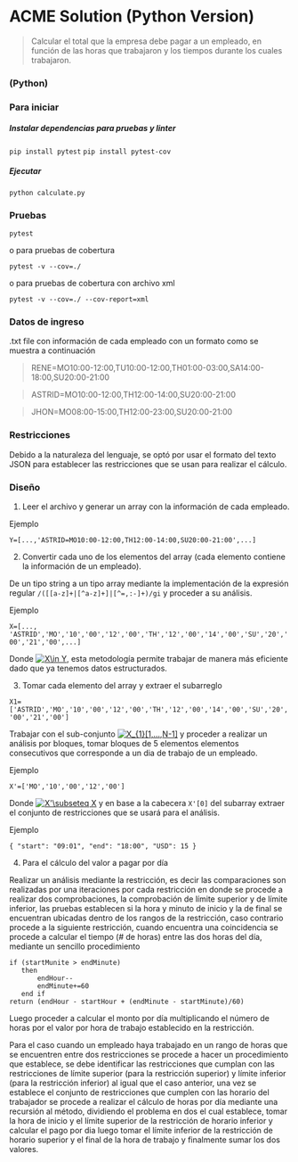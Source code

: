 # ACME Solution (Python Version)

>Calcular el total que la empresa debe pagar a un empleado, en función de las horas que trabajaron y los tiempos durante los cuales trabajaron.

### (Python)

### Para iniciar

##### Instalar dependencias para pruebas y linter

```pip install pytest```
```pip install pytest-cov```

##### Ejecutar

```python calculate.py```


### Pruebas

```pytest```

o para pruebas de cobertura

```pytest -v --cov=./```

o para pruebas de cobertura con archivo xml

```pytest -v --cov=./ --cov-report=xml```

### Datos de ingreso

.txt file con información de cada empleado con un formato como se muestra a continuación

>RENE=MO10:00-12:00,TU10:00-12:00,TH01:00-03:00,SA14:00-18:00,SU20:00-21:00

>ASTRID=MO10:00-12:00,TH12:00-14:00,SU20:00-21:00

>JHON=MO08:00-15:00,TH12:00-23:00,SU20:00-21:00

### Restricciones

Debido a la naturaleza del lenguaje, se optó por usar el formato del texto JSON para establecer las restricciones que se usan para realizar el cálculo.

### Diseño

1. Leer el archivo y generar un array con la información de cada empleado.

Ejemplo

```Y=[...,'ASTRID=MO10:00-12:00,TH12:00-14:00,SU20:00-21:00',...]```

2. Convertir cada uno de los elementos del array (cada elemento contiene la información de un empleado).

De un tipo string a un tipo array mediante la implementación de la expresión regular ``/([[a-z]+|[^a-z]+]|[^=,:-]+)/gi`` y proceder a su análisis.

Ejemplo

``X=[..., 'ASTRID','MO','10','00','12','00','TH','12','00','14','00','SU','20','00','21','00',...]``

Donde <a href="https://www.codecogs.com/eqnedit.php?latex=X\in&space;Y" target="_blank"><img src="https://latex.codecogs.com/gif.latex?X\in&space;Y" title="X\in Y" /></a>, esta metodología permite trabajar de manera más eficiente dado que ya tenemos datos estructurados.

3. Tomar cada elemento del array y extraer el subarreglo

``X1=['ASTRID','MO','10','00','12','00','TH','12','00','14','00','SU','20','00','21','00']``

Trabajar con el sub-conjunto <a href="https://www.codecogs.com/eqnedit.php?latex=X_{1}[1,...,N-1]" target="_blank"><img src="https://latex.codecogs.com/gif.latex?X_{1}[1,...,N-1]" title="X_{1}[1,...,N-1]" /></a> y proceder a realizar un análisis por bloques, tomar bloques de 5 elementos elementos consecutivos que corresponde a un dia de trabajo de un empleado.

Ejemplo

``X'=['MO','10','00','12','00']``

Donde <a href="https://www.codecogs.com/eqnedit.php?latex=X'\subseteq&space;X" target="_blank"><img src="https://latex.codecogs.com/gif.latex?X'\subseteq&space;X" title="X'\subseteq X" /></a> y en base a la cabecera  ``X'[0]`` del subarray extraer el conjunto de restricciones que se usará para el análisis.

Ejemplo

``{
           "start": "09:01",
           "end": "18:00",
           "USD": 15
       }``

4. Para el cálculo del valor a pagar por día

Realizar un análisis mediante la restricción, es decir las comparaciones son realizadas por una iteraciones por cada restricción en donde se procede a realizar dos comprobaciones, la comprobación de límite superior y de límite inferior, las pruebas establecen si la hora y minuto de inicio y la de final se encuentran ubicadas dentro de los rangos de la restricción, caso contrario procede a la siguiente restricción, cuando encuentra una coincidencia se procede a calcular el tiempo (# de horas) entre las dos horas del día, mediante un sencillo procedimiento

```
if (startMunite > endMinute)
   then
       endHour--
       endMinute+=60
   end if
return (endHour - startHour + (endMinute - startMinute)/60)
```

Luego proceder a calcular el monto por día multiplicando el número de horas por el valor por hora de trabajo establecido en la restricción.

Para el caso cuando un empleado haya trabajado en un rango de horas que se encuentren entre dos restricciones se procede a hacer un procedimiento que establece, se debe identificar las restricciones que cumplan con las restricciones de límite superior (para la restricción superior) y límite inferior (para la restricción inferior) al igual que el caso anterior, una vez se establece el conjunto de restricciones que cumplen con las horario del trabajador se procede a realizar el cálculo de horas por día mediante una recursión al método, dividiendo el problema en dos el cual establece, tomar la hora de inicio y el límite superior de la restricción de horario inferior y calcular el pago por dia luego tomar el límite inferior de la restricción de horario superior y el final de la hora de trabajo y finalmente sumar los dos valores.